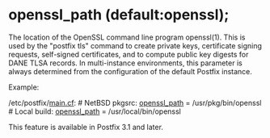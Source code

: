 # openssl_path (default:openssl); 


The location of the OpenSSL command line program openssl(1).  This
is used by the "postfix tls" command to create private keys,
certificate signing requests, self-signed certificates, and to
compute public key digests for DANE TLSA records.  In multi-instance
environments, this parameter is always determined from the configuration
of the default Postfix instance.


 Example: 



/etc/postfix/<a href="postconf.5.html">main.cf</a>:
    # NetBSD pkgsrc:
    <a href="postconf.5.html#openssl_path">openssl_path</a> = /usr/pkg/bin/openssl
    # Local build:
    <a href="postconf.5.html#openssl_path">openssl_path</a> = /usr/local/bin/openssl




This feature is available in Postfix 3.1 and later.



